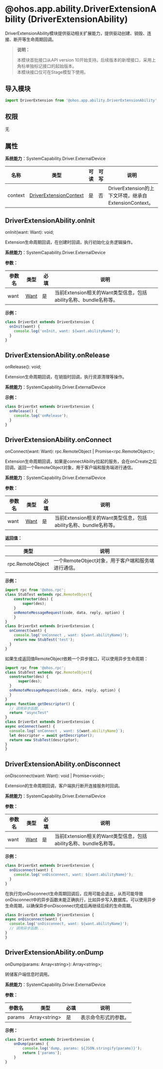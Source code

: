 # @ohos.app.ability.DriverExtensionAbility (DriverExtensionAbility)

DriverExtensionAbility模块提供驱动相关扩展能力，提供驱动创建、销毁、连接、断开等生命周期回调。

> **说明：**
> 
> 本模块首批接口从API version 10开始支持。后续版本的新增接口，采用上角标单独标记接口的起始版本。  
> 本模块接口仅可在Stage模型下使用。

## 导入模块

```ts
import DriverExtension from '@ohos.app.ability.DriverExtensionAbility';
```

## 权限

无

## 属性

**系统能力**：SystemCapability.Driver.ExternalDevice


| 名称 | 类型 | 可读 | 可写 | 说明 |
| -------- | -------- | -------- | -------- | -------- |
| context | [DriverExtensionContext](js-apis-inner-application-driverExtensionContext.md)  | 是 | 否 | DriverExtension的上下文环境，继承自ExtensionContext。 |


## DriverExtensionAbility.onInit

onInit(want: Want): void;

Extension生命周期回调，在创建时回调，执行初始化业务逻辑操作。

**系统能力**：SystemCapability.Driver.ExternalDevice

**参数：**

| 参数名 | 类型 | 必填 | 说明 |
| -------- | -------- | -------- | -------- |
| want |  [Want](js-apis-app-ability-want.md) | 是 | 当前Extension相关的Want类型信息，包括ability名称、bundle名称等。 |

**示例：**

  ```ts
  class DriverExt extends DriverExtension {
    onInit(want) {
      console.log('onInit, want: ${want.abilityName}');
    }
  }
  ```


## DriverExtensionAbility.onRelease

onRelease(): void;

Extension生命周期回调，在销毁时回调，执行资源清理等操作。

**系统能力**：SystemCapability.Driver.ExternalDevice

**示例：**

  ```ts
  class DriverExt extends DriverExtension {
    onRelease() {
      console.log('onRelease');
    }
  }
  ```


## DriverExtensionAbility.onConnect

onConnect(want: Want): rpc.RemoteObject | Promise<rpc.RemoteObject>;

Extension生命周期回调，如果是connectAbility拉起的服务，会在onCreate之后回调。返回一个RemoteObject对象，用于客户端和服务端进行通信。

**系统能力**：SystemCapability.Driver.ExternalDevice

**参数：**

| 参数名 | 类型 | 必填 | 说明 |
| -------- | -------- | -------- | -------- |
| want |  [Want](js-apis-app-ability-want.md)| 是 | 当前Extension相关的Want类型信息，包括ability名称、bundle名称等。 |

**返回值：**

| 类型 | 说明 |
| -------- | -------- |
| rpc.RemoteObject | 一个RemoteObject对象，用于客户端和服务端进行通信。 |

**示例：**

  ```ts
  import rpc from '@ohos.rpc';
  class StubTest extends rpc.RemoteObject{
      constructor(des) {
          super(des);
      }
      onRemoteMessageRequest(code, data, reply, option) {
      }
  }
  class DriverExt extends DriverExtension {
    onConnect(want) {
      console.log('onConnect , want: ${want.abilityName}');
      return new StubTest('test');
    }
  }
  ```

如果生成返回值RemoteObject依赖一个异步接口，可以使用异步生命周期：

  ```ts
import rpc from '@ohos.rpc';
class StubTest extends rpc.RemoteObject{
    constructor(des) {
        super(des);
    }
    onRemoteMessageRequest(code, data, reply, option) {
    }
}
async function getDescriptor() {
    // 调用异步函数...
    return "asyncTest"
}
class DriverExt extends DriverExtension {
  async onConnect(want) {
    console.log(`onConnect , want: ${want.abilityName}`);
    let descriptor = await getDescriptor();
    return new StubTest(descriptor);
  }
}
  ```

## DriverExtensionAbility.onDisconnect

onDisconnect(want: Want): void | Promise\<void>;

Extension的生命周期回调，客户端执行断开连接服务时回调。

**系统能力**：SystemCapability.Driver.ExternalDevice

**参数：**

| 参数名 | 类型 | 必填 | 说明 |
| -------- | -------- | -------- | -------- |
| want |[Want](js-apis-app-ability-want.md)| 是 | 当前Extension相关的Want类型信息，包括ability名称、bundle名称等。 |

**示例：**

  ```ts
  class DriverExt extends DriverExtension {
    onDisconnect(want) {
      console.log('onDisconnect, want: ${want.abilityName}');
    }
  }
  ```

在执行完onDisconnect生命周期回调后，应用可能会退出，从而可能导致onDisconnect中的异步函数未能正确执行，比如异步写入数据库。可以使用异步生命周期，以确保异步onDisconnect完成后再继续后续的生命周期。

  ```ts
class DriverExt extends DriverExtension {
  async onDisconnect(want) {
    console.log('onDisconnect, want: ${want.abilityName}');
    // 调用异步函数...
  }
}
  ```


## DriverExtensionAbility.onDump

onDump(params: Array\<string>): Array\<string>;

转储客户端信息时调用。

**系统能力**：SystemCapability.Driver.ExternalDevice

**参数：**

| 参数名 | 类型 | 必填 | 说明 |
| -------- | -------- | -------- | -------- |
| params | Array\<string> | 是 | 表示命令形式的参数。|

**示例：**
    
  ```ts
  class DriverExt extends DriverExtension {
      onDump(params) {
          console.log('dump, params: ${JSON.stringify(params)}');
          return ['params'];
      }
  }
  ```

